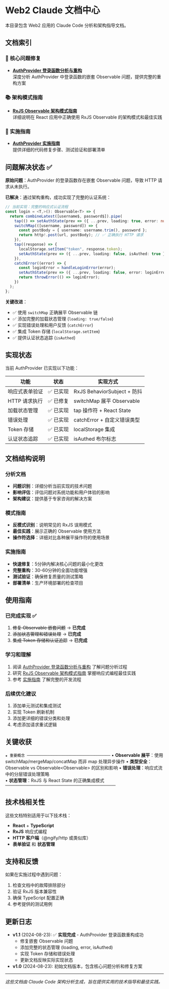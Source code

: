 # Web2 Claude 文档中心

本目录包含 Web2 应用的 Claude Code 分析和架构指导文档。

## 文档索引

### 🔧 核心问题修复
- **[AuthProvider 登录函数分析与重构](./AuthProvider-登录函数分析与重构.md)**  
  深度分析 AuthProvider 中登录函数的嵌套 Observable 问题，提供完整的重构方案

### 📚 架构模式指南  
- **[RxJS Observable 架构模式指南](./RxJS-Observable架构模式指南.md)**  
  详细说明在 React 应用中正确使用 RxJS Observable 的架构模式和最佳实践

### 🚀 实施指南
- **[AuthProvider 实施指南](./AuthProvider-实施指南.md)**  
  提供详细的代码修复步骤、测试验证和部署清单

## 问题解决状态 ✅

**原始问题**：AuthProvider 的登录函数存在嵌套 Observable 问题，导致 HTTP 请求从未执行。

**已解决**：通过架构重构，成功实现了完整的认证系统：

```typescript
// 当前实现：完整的响应式认证流程
const login = <T,>(): Observable<T> => {
  return combineLatest([username$, password$]).pipe(
    tap(() => setAuthState(prev => ({ ...prev, loading: true, error: null }))),
    switchMap(([username, password]) => {
      const postBody = { username: username.trim(), password };
      return http!.post(url, postBody); // ✅ 正确执行 HTTP 请求
    }),
    tap((response) => {
      localStorage.setItem("token", response.token);
      setAuthState(prev => ({ ...prev, loading: false, isAuthed: true }));
    }),
    catchError((error) => {
      const loginError = handleLoginError(error);
      setAuthState(prev => ({ ...prev, loading: false, error: loginError }));
      return throwError(() => loginError);
    })
  );
};
```

**关键改进**：
- ✅ 使用 `switchMap` 正确展平 Observable 链
- ✅ 添加完整的加载状态管理 (`loading: true/false`)
- ✅ 实现错误处理和用户反馈 (`catchError`)
- ✅ 集成 Token 存储 (`localStorage.setItem`)
- ✅ 提供认证状态追踪 (`isAuthed`)

## 实现状态

当前 AuthProvider 已实现以下功能：

| 功能 | 状态 | 实现方式 |
|------|------|----------|
| 响应式表单验证 | ✅ 已实现 | RxJS BehaviorSubject + 防抖 |
| HTTP 请求执行 | ✅ 已修复 | switchMap 展平 Observable |
| 加载状态管理 | ✅ 已实现 | tap 操作符 + React State |
| 错误处理 | ✅ 已实现 | catchError + 自定义错误类型 |
| Token 存储 | ✅ 已实现 | localStorage 集成 |
| 认证状态追踪 | ✅ 已实现 | isAuthed 布尔标志 |

## 文档结构说明

### 分析文档
- **问题识别**：详细分析当前实现的技术问题
- **影响评估**：评估问题对系统功能和用户体验的影响  
- **架构建议**：提供基于专家咨询的解决方案

### 模式指南
- **反模式识别**：说明常见的 RxJS 误用模式
- **最佳实践**：展示正确的 Observable 使用方法
- **操作符选择**：详细对比各种展平操作符的使用场景

### 实施指南  
- **快速修复**：5分钟内解决核心问题的最小化更改
- **完整重构**：30-60分钟的全面功能增强
- **测试验证**：确保修复质量的测试策略
- **部署清单**：生产环境部署的检查项目

## 使用指南

### 已完成实现 ✅
1. ~~修复 Observable 嵌套问题~~ → **已完成**
2. ~~添加状态管理和错误处理~~ → **已完成**  
3. ~~集成 Token 存储和认证追踪~~ → **已完成**

### 学习和理解
1. 阅读 [AuthProvider 登录函数分析与重构](./AuthProvider-登录函数分析与重构.md) 了解问题分析过程
2. 研究 [RxJS Observable 架构模式指南](./RxJS-Observable架构模式指南.md) 掌握响应式编程最佳实践
3. 参考 [实施指南](./AuthProvider-实施指南.md) 了解完整的开发流程

### 后续优化建议
1. 添加单元测试和集成测试
2. 实现 Token 刷新机制
3. 添加更详细的错误分类和处理
4. 考虑添加请求重试逻辑

## 关键收获

`★ 重要概念 ─────────────────────────────────────`
• **Observable 展平**：使用 switchMap/mergeMap/concatMap 而非 map 处理异步操作
• **类型安全**：Observable<T> vs Observable<Observable<T>> 的区别和影响
• **错误处理**：响应式流中的分层错误处理策略  
• **状态管理**：RxJS 与 React State 的正确集成模式
`─────────────────────────────────────────────────`

## 技术栈相关性

这些文档特别适用于以下技术栈：
- **React** + **TypeScript** 
- **RxJS** 响应式编程
- **HTTP 客户端**（@ngify/http 或类似库）
- **表单验证** 和 **状态管理**

## 支持和反馈

如果在实施过程中遇到问题：
1. 检查文档中的故障排除部分
2. 验证 RxJS 版本兼容性  
3. 确保 TypeScript 配置正确
4. 参考提供的测试用例

## 更新日志

- **v1.1** (2024-08-23): ✅ **实现完成** - AuthProvider 登录函数重构成功
  - 修复嵌套 Observable 问题
  - 添加完整的状态管理 (loading, error, isAuthed)
  - 实现 Token 存储和错误处理
  - 更新文档反映实际实现状态
- **v1.0** (2024-08-23): 初始文档版本，包含核心问题分析和修复方案

---

*这些文档由 Claude Code 架构分析生成，旨在提供实用的技术指导和最佳实践。*
